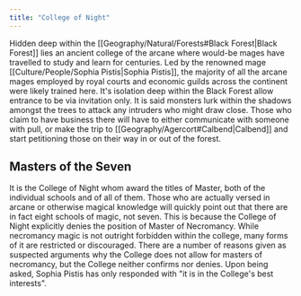 ```yaml
---
title: "College of Night"
---
```

Hidden deep within the [[Geography/Natural/Forests#Black Forest|Black Forest]] lies an ancient college of the arcane where would-be mages have travelled to study and learn for centuries. Led by the renowned mage [[Culture/People/Sophia Pistis|Sophia Pistis]], the majority of all the arcane mages employed by royal courts and economic guilds across the continent were likely trained here. It's isolation deep within the Black Forest allow entrance to be via invitation only. It is said monsters lurk within the shadows amongst the trees to attack any intruders who might draw close. Those who claim to have business there will have to either communicate with someone with pull, or make the trip to [[Geography/Agercort#Calbend|Calbend]] and start petitioning those on their way in or out of the forest.

## Masters of the Seven
It is the College of Night whom award the titles of Master, both of the individual schools and of all of them. Those who are actually versed in arcane or otherwise magical knowledge will quickly point out that there are in fact eight schools of magic, not seven. This is because the College of Night explicitly denies the position of Master of Necromancy. While necromancy magic is not outright forbidden within the college, many forms of it are restricted or discouraged. There are a number of reasons given as suspected arguments why the College does not allow for masters of necromancy, but the College neither confirms nor denies. Upon being asked, Sophia Pistis has only responded with "it is in the College's best interests".